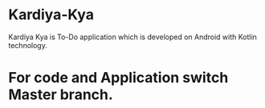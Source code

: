 # Kardiya-Kya
Kardiya Kya is To-Do application which is developed on Android with Kotlin technology.

#
# For code and Application switch Master branch.
